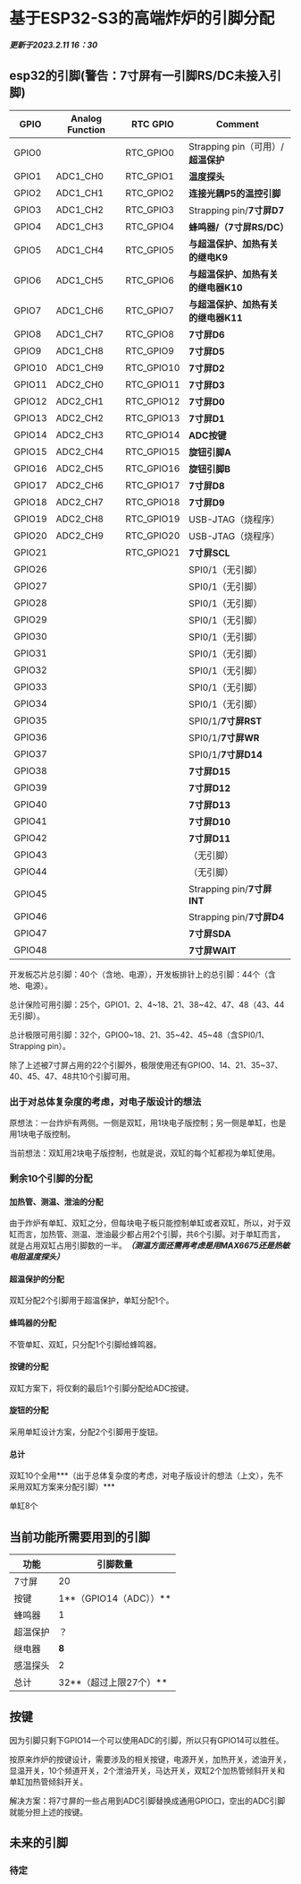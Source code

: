 # 基于ESP32-S3的高端炸炉的引脚分配

***更新于2023.2.11 16：30***



## esp32的引脚(警告：7寸屏有一引脚RS/DC未接入引脚)

| GPIO   | Analog Function | RTC GPIO   | Comment                             |
| ------ | --------------- | ---------- | ----------------------------------- |
| GPIO0  |                 | RTC_GPIO0  | Strapping pin（可用）/**超温保护**  |
| GPIO1  | ADC1_CH0        | RTC_GPIO1  | **温度探头**                        |
| GPIO2  | ADC1_CH1        | RTC_GPIO2  | **连接光耦P5的温控引脚**            |
| GPIO3  | ADC1_CH2        | RTC_GPIO3  | Strapping pin/**7寸屏D7**           |
| GPIO4  | ADC1_CH3        | RTC_GPIO4  | **蜂鸣器/（7寸屏RS/DC）**           |
| GPIO5  | ADC1_CH4        | RTC_GPIO5  | **与超温保护、加热有关的继电K9**    |
| GPIO6  | ADC1_CH5        | RTC_GPIO6  | **与超温保护、加热有关的继电器K10** |
| GPIO7  | ADC1_CH6        | RTC_GPIO7  | **与超温保护、加热有关的继电器K11** |
| GPIO8  | ADC1_CH7        | RTC_GPIO8  | **7寸屏D6**                         |
| GPIO9  | ADC1_CH8        | RTC_GPIO9  | **7寸屏D5**                         |
| GPIO10 | ADC1_CH9        | RTC_GPIO10 | **7寸屏D2**                         |
| GPIO11 | ADC2_CH0        | RTC_GPIO11 | **7寸屏D3**                         |
| GPIO12 | ADC2_CH1        | RTC_GPIO12 | **7寸屏D0**                         |
| GPIO13 | ADC2_CH2        | RTC_GPIO13 | **7寸屏D1**                         |
| GPIO14 | ADC2_CH3        | RTC_GPIO14 | **ADC按键**                         |
| GPIO15 | ADC2_CH4        | RTC_GPIO15 | **旋钮引脚A**                       |
| GPIO16 | ADC2_CH5        | RTC_GPIO16 | **旋钮引脚B**                       |
| GPIO17 | ADC2_CH6        | RTC_GPIO17 | **7寸屏D8**                         |
| GPIO18 | ADC2_CH7        | RTC_GPIO18 | **7寸屏D9**                         |
| GPIO19 | ADC2_CH8        | RTC_GPIO19 | USB-JTAG（烧程序）                  |
| GPIO20 | ADC2_CH9        | RTC_GPIO20 | USB-JTAG（烧程序）                  |
| GPIO21 |                 | RTC_GPIO21 | **7寸屏SCL**                        |
| GPIO26 |                 |            | SPI0/1（无引脚）                    |
| GPIO27 |                 |            | SPI0/1（无引脚）                    |
| GPIO28 |                 |            | SPI0/1（无引脚）                    |
| GPIO29 |                 |            | SPI0/1（无引脚）                    |
| GPIO30 |                 |            | SPI0/1（无引脚）                    |
| GPIO31 |                 |            | SPI0/1（无引脚）                    |
| GPIO32 |                 |            | SPI0/1（无引脚）                    |
| GPIO33 |                 |            | SPI0/1（无引脚）                    |
| GPIO34 |                 |            | SPI0/1（无引脚）                    |
| GPIO35 |                 |            | SPI0/1/**7寸屏RST**                 |
| GPIO36 |                 |            | SPI0/1/**7寸屏WR**                  |
| GPIO37 |                 |            | SPI0/1/**7寸屏D14**                 |
| GPIO38 |                 |            | **7寸屏D15**                        |
| GPIO39 |                 |            | **7寸屏D12**                        |
| GPIO40 |                 |            | **7寸屏D13**                        |
| GPIO41 |                 |            | **7寸屏D10**                        |
| GPIO42 |                 |            | **7寸屏D11**                        |
| GPIO43 |                 |            | （无引脚）                          |
| GPIO44 |                 |            | （无引脚）                          |
| GPIO45 |                 |            | Strapping pin/**7寸屏INT**          |
| GPIO46 |                 |            | Strapping pin/**7寸屏D4**           |
| GPIO47 |                 |            | **7寸屏SDA**                        |
| GPIO48 |                 |            | **7寸屏WAIT**                       |

开发板芯片总引脚：40个（含地、电源），开发板排针上的总引脚：44个（含地、电源）。

总计保险可用引脚：25个，GPIO1、2、4~18、21、38~42、47、48（43、44无引脚）。

总计极限可用引脚：32个，GPIO0~18、21、35~42、45~48（含SPI0/1、Strapping pin）。

除了上述被7寸屏占用的22个引脚外，极限使用还有GPIO0、14、21、35~37、40、45、47、48共10个引脚可用。





### 出于对总体复杂度的考虑，对电子版设计的想法

原想法：一台炸炉有两侧。一侧是双缸，用1块电子版控制；另一侧是单缸，也是用1块电子版控制。

当前想法：双缸用2块电子版控制，也就是说，双缸的每个缸都视为单缸使用。



### 剩余10个引脚的分配

#### 加热管、测温、泄油的分配

由于炸炉有单缸、双缸之分，但每块电子板只能控制单缸或者双缸，所以，对于双缸而言，加热管、测温、泄油最少都占用2个引脚，共6个引脚。对于单缸而言，就是占用双缸占用引脚数的一半。***（测温方面还需再考虑是用MAX6675还是热敏电阻温度探头）***

#### 超温保护的分配

双缸分配2个引脚用于超温保护，单缸分配1个。

#### 蜂鸣器的分配

不管单缸、双缸，只分配1个引脚给蜂鸣器。

#### 按键的分配

双缸方案下，将仅剩的最后1个引脚分配给ADC按键。

#### 旋钮的分配

采用单缸设计方案，分配2个引脚用于旋钮。

#### 总计

双缸10个全用***（出于总体复杂度的考虑，对电子版设计的想法（上文），先不采用双缸方案来分配引脚）***

单缸8个








## 当前功能所需要用到的引脚

| 功能 | 引脚数量 |
| ---- | -------- |
|7寸屏|20|
|按键|1**（GPIO14（ADC））**|
|蜂鸣器|1|
|超温保护|？|
|继电器|**8**|
|感温探头|2|
|总计|32**（超过上限27个）**|



## 按键

因为引脚只剩下GPIO14一个可以使用ADC的引脚，所以只有GPIO14可以胜任。

按原来炸炉的按键设计，需要涉及的相关按键，电源开关，加热开关，滤油开关，显温开关，10个频道开关，2个泄油开关，马达开关，双缸2个加热管倾斜开关和单缸加热管倾斜开关。

解决方案：将7寸屏的一些占用到ADC引脚替换成通用GPIO口，空出的ADC引脚就能分担上述的按键。




## 未来的引脚


### 待定





